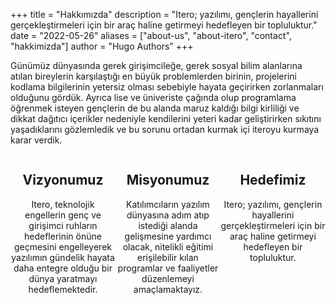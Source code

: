 +++
title = "Hakkımızda"
description = "Itero; yazılımı, gençlerin hayallerini gerçekleştirmeleri için bir araç haline getirmeyi hedefleyen bir topluluktur."
date = "2022-05-26"
aliases = ["about-us", "about-itero", "contact", "hakkimizda"]
author = "Hugo Authors"
+++

Günümüz dünyasında gerek girişimcileğe, gerek sosyal bilim alanlarına
atılan bireylerin karşılaştığı en büyük problemlerden birinin, projelerini
kodlama bilgilerinin yetersiz olması sebebiyle hayata geçirirken
zorlanmaları olduğunu gördük. Ayrıca lise ve üniveriste çağında olup
programlama öğrenmek isteyen gençlerin de bu alanda maruz kaldığı bilgi
kirliliği ve dikkat dağıtıcı içerikler nedeniyle kendilerini yeteri kadar
geliştirirken sıkıtını yaşadıklarını gözlemledik ve bu sorunu ortadan
kurmak içi iteroyu kurmaya karar verdik.

<style>
  .column {
    float: left;
    width: 33.33%;
    text-align: center;
  }

  /* Clear floats after the columns */
  .row:after {
    content: "";
    display: table;
    clear: both;
  }
</style>

<div class="row">
  <div class="column">
    <h2 class="title text-5xl mb-4">Vizyonumuz</h2>
    Itero, teknolojik engellerin genç ve girişimci ruhların hedeflerinin önüne
    geçmesini engelleyerek yazılımın gündelik hayata daha entegre olduğu bir dünya
    yaratmayı hedeflemektedir.
  </div>
  <div class="column">
    <h2 class="title text-5xl mb-4">Misyonumuz</h2>
    Katılımcıların yazılım dünyasına adım atıp istediği alanda gelişmesine
    yardımcı olacak, nitelikli eğitimi erişilebilir kılan programlar ve
    faaliyetler düzenlemeyi amaçlamaktayız.
  </div>
  <div class="column">
    <h2 class="title text-5xl mb-4">Hedefimiz</h2>
      Itero; yazılımı, gençlerin hayallerini gerçekleştirmeleri için bir araç haline
      getirmeyi hedefleyen bir topluluktur.
  </div>
</div>
